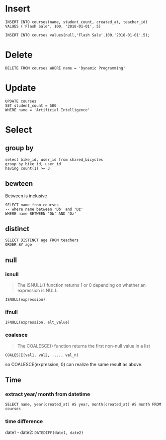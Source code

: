 # Insert
```
INSERT INTO courses(name, student_count, created_at, teacher_id)
VALUES ('Flash Sale', 100, '2018-01-01', 5)
```
```
INSERT INTO courses values(null,'Flash Sale',100,'2018-01-01',5);
```

# Delete
```
DELETE FROM courses WHERE name = 'Dynamic Programming'
```

# Update
```
UPDATE courses
SET student_count = 500
WHERE name = 'Artificial Intelligence'
```

# Select

## group by
```
select bike_id, user_id from shared_bicycles
group by bike_id, user_id
having count(1) >= 3
```
## bewteen
Between is inclusive
```
SELECT name from courses 
-- where name between 'Db' and 'Dz'
WHERE name BETWEEN 'Db' AND 'Dz'
```

## distinct
```
SELECT DISTINCT age FROM teachers 
ORDER BY age 
```
## null
### isnull
> The ISNULL() function returns 1 or 0 depending on whether an expression is NULL.

`ISNULL(expression)`

### ifnull
`IFNULL(expression, alt_value)`

### coalesce
> The COALESCE() function returns the first non-null value in a list

`COALESCE(val1, val2, ...., val_n)`

so COALESCE(expression, 0) can realize the same result as above.



## Time
### extract year/ month from datetime
```SELECT name, year(created_at) AS year, month(created_at) AS month FROM courses```

### time difference
date1 - date2:
`DATEDIFF(date1, date2)`
